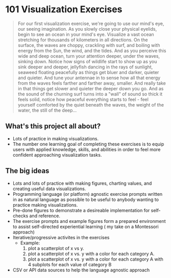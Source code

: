 # 101 Visualization Exercises

> For our first visualization exercise, we're going to use our mind's eye, our seeing imagination. As you slowly close your physical eyelids, begin to see an ocean in your mind's eye. Visualize a vast ocean stretching for thousands of kilometers in all directions. On the surface, the waves are choppy, crackling with surf, and boiling with energy from the Sun, the wind, and the tides. And as you perceive this wide and deep ocean, turn your attention deeper, under the waves, sinking down. Notice how signs of wildlife start to show up as you sink deeper and deeper, jellyfish dancing in the rays of sunlight, seaweed floating peacefully as things get bluer and darker, quieter and quieter. And tune your antennae in to sense how all that energy from the waves feels farther and farther away, smaller. And really take in that things get slower and quieter the deeper down you go. And as the sound of the churning surf turns into a "wall" of sound so thick it feels solid, notice how peaceful everything starts to feel - feel yourself comforted by the quiet beneath the waves, the weight of the water, the still of the deep...

## What's this project all about?
- Lots of practice in making visualizations.
- The number one learning goal of completing these exercises is to equip users with applied knowledge, skills, and abilities in order to feel more confident approaching visualization tasks.

## The big ideas
- Lots and lots of practice with making figures, charting values, and creating useful data visualizations.
- Programming language (or platform) agnostic exercise prompts written in as natural language as possible to be useful to anybody wanting to practice making visualizations.
- Pre-done figures to demonstrate a desireable implementation for self-checks and reference.
- The exercise prompts and example figures form a prepared environment to assist self-directed experiential learning ( my take on a Montessori approach)
- Iterative/progressive activites in the exercises
    - Example:
        1. plot a scatterplot of x vs y.
        2. plot a scatterplot of x vs. y with a color for each category A.
        3. plot a scatterplot of x vs. y with a color for each category A with 4 subplots for each value of category B
- CSV or API data sources to help the language agnostic approach
